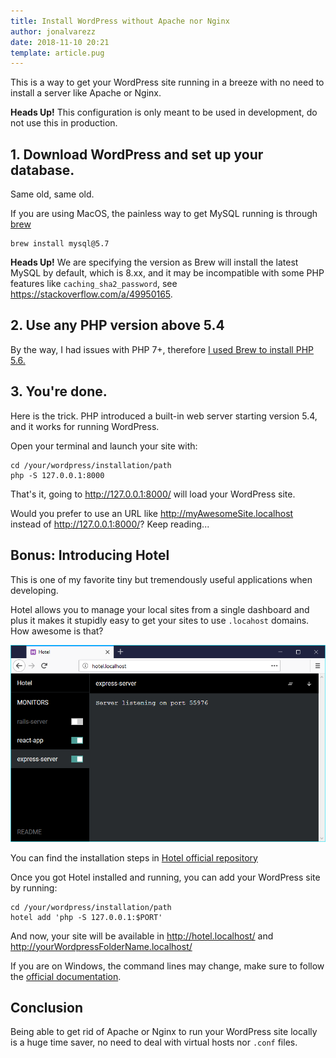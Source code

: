 ```yaml
---
title: Install WordPress without Apache nor Nginx
author: jonalvarezz
date: 2018-11-10 20:21
template: article.pug
---
```


This is a way to get your WordPress site running in a breeze with no need to install a server like Apache or Nginx.

**Heads Up!** This configuration is only meant to be used in development, do not use this in production.

## 1. Download WordPress and set up your database.

Same old, same old.

If you are using MacOS, the painless way to get MySQL running is through [brew](https://brew.sh)

```
brew install mysql@5.7
```

**Heads Up!** We are specifying the version as Brew will install the latest MySQL by default, which is 8.xx, and it may be incompatible with some PHP features like `caching_sha2_password`, see https://stackoverflow.com/a/49950165.

## 2. Use any PHP version above 5.4

By the way, I had issues with PHP 7+, therefore [I used Brew to install PHP 5.6.](https://getgrav.org/blog/macos-mojave-apache-multiple-php-versions)

## 3. You're done.

Here is the trick. PHP introduced a built-in web server starting version 5.4, and it works for running WordPress.

Open your terminal and launch your site with:

```
cd /your/wordpress/installation/path
php -S 127.0.0.1:8000
```

That's it, going to http://127.0.0.1:8000/ will load your WordPress site.

Would you prefer to use an URL like http://myAwesomeSite.localhost instead of http://127.0.0.1:8000/? Keep reading...

## Bonus: Introducing Hotel

This is one of my favorite tiny but tremendously useful applications when developing.

Hotel allows you to manage your local sites from a single dashboard and plus it makes it stupidly easy to get your sites to use `.locahost` domains. How awesome is that?

<div class="text-center">

![Hotel, process manager](hotel.png)

</div>

You can find the installation steps in [Hotel official repository](https://github.com/typicode/hotel)

Once you got Hotel installed and running, you can add your WordPress site by running:

```
cd /your/wordpress/installation/path
hotel add 'php -S 127.0.0.1:$PORT'
```

And now, your site will be available in http://hotel.localhost/ and http://yourWordpressFolderName.localhost/

If you are on Windows, the command lines may change, make sure to follow the [official documentation](https://github.com/typicode/hotel#port).

## Conclusion

Being able to get rid of Apache or Nginx to run your WordPress site locally is a huge time saver, no need to deal with virtual hosts nor `.conf` files.
